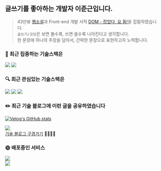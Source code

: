 <!--
**Jxxunnn/jxxunnn** is a ✨ _special_ ✨ repository because its `README.md` (this file) appears on your GitHub profile.

Here are some ideas to get you started:

- 🔭 I’m currently working on ...
- 🌱 I’m currently learning ...
- 👯 I’m looking to collaborate on ...
- 🤔 I’m looking for help with ...
- 💬 Ask me about ...
- 📫 How to reach me: ...
- 😄 Pronouns: ...
- ⚡ Fun fact: ...
-->

## 글쓰기를 좋아하는 개발자 이준근입니다.
> 43만뷰 [웹소설](https://page.kakao.com/content/54615154)과 Front-end 개발 서적 [DOM - 잡았다, 요 돔!](https://ridibooks.com/books/2773000061?_s=search&_q=%EC%9E%A1%EC%95%98%EB%8B%A4+%EC%9A%94&_rdt_sid=search&_rdt_idx=0)을 집필하였습니다.<br/>
> `글쓰기/코딩`은 보면 볼수록, 쓰면 쓸수록 나아진다고 생각합니다.<br/>
> 한 문장에 하나의 주장을 담아서, 간략한 문장으로 표현하고자 노력합니다.

### 🎯 최근 집중하는 기술스택은 
<div>
  <img src="https://img.shields.io/badge/TypeScript-blue?style=for-the-badge&logo=TypeScript&logoColor=black">
  <img src="https://img.shields.io/badge/Next.js-000000?style=for-the-badge&logo=Next.js&logoColor=white"/>
</div>

### 🔍 최근 관심있는 기술스택은 
<div>
  <img src="https://img.shields.io/badge/Prisma-2D3748?style=for-the-badge&logo=Prisma&logoColor=white">
    <img src="https://img.shields.io/badge/SWR-000000?style=for-the-badge&logo=SWR&logoColor=white">  
  <img src="https://img.shields.io/badge/Storybook-FF4785?style=for-the-badge&logo=storybook&logoColor=white">


</div>

### ✏️ 최근 기술 블로그에 이런 글을 공유하였습니다
[![Velog's GitHub stats](https://velog-readme-stats.vercel.app/api/list?name=jxxunnn)](https://velog.io/@jxxunnn)

<a href="https://velog.io/@jxxunnn" target="_blank"><img src="https://img.shields.io/badge/Velog-20C997?style=flat-square&logo=velog&logoColor=white"/></a><br/>
[기술 블로그 구경가기](https://velog.io/@jxxunnn)  🏃🏻‍♀️💨

### 🌞 배포중인 서비스

<div>
  <a href="https://naughty-ya.netlify.app/" target="_blank">
    <img src="https://img.shields.io/badge/Deploy-너%20T야%3F%20AI가%20판별해준다-0A040F"/>  
  </a>
</div>

<div>
  <a href="https://mbti-detective.netlify.app/" target="_blank">
     <img src="https://img.shields.io/badge/Deploy-MBTI%20명탐정%20친구의%20MBTI를%20맞춰보자-DCBC8C"/>
  </a>
</div>
<br/>


